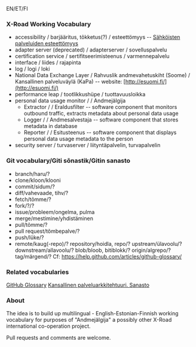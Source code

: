EN/ET/FI

### X-Road Working Vocabulary

* accessibility / barjääritus, tõkketus(?) / esteettömyys -- [Sähköisten palveluiden esteettömyys](https://www.thl.fi/fi/web/tiedonhallinta-sosiaali-ja-terveysalalla/tietojarjestelmapalvelut/sahkoisten-palveluiden-esteettomyys) 
* adapter server (deprecated) / adapterserver / sovelluspalvelu
* certification service / sertifitseerimisteenus / varmennepalvelu
* interface / liides / rajapinta
* log / logi / loki
* National Data Exchange Layer / Rahvuslik andmevahetuskiht (Soome) / Kansallinen palveluväylä (KaPa) -- website: [http://esuomi.fi/](http://esuomi.fi/)
* performance leap / tootlikkushüpe / tuottavuusloikka
* personal data usage monitor / / Andmejälgija
  - Extractor / / Eraldusfilter -- software component that monitors outbound traffic, extracts metadata about personal data usage
  - Logger / / Andmesalvestaja -- software component that stores metadata in database
  - Reporter / / Esitusteenus -- software component that displays personal data usage metadata to the person
* security server / turvaserver / liityntäpalvelin, turvapalvelin

### Git vocabulary/Giti sõnastik/Gitin sanasto 
- branch/haru/?
- clone/kloon/klooni
- commit/sidum/?
- diff/vahevaade, tihv/?
- fetch/tõmme/?
- fork/?/?
- issue/probleem/ongelma, pulma
- merge/mestimine/yhdistäminen
- pull/tõmme/?
- pull request/tõmbepalve/?
- push/lüke/?
- remote/kaug(-repo)/?
repository/hoidla, repo/?
upstream/ülavoolu/?
downstream/allavoolu/?
blob/bloob, bitiblokk/?
origin/algrepo/?
tag/märgend/?
Cf: https://help.github.com/articles/github-glossary/ 

### Related vocabularies
[GitHub Glossary](https://help.github.com/articles/github-glossary/)
[Kansallinen palveluarkkitehtuuri. Sanasto](http://esuomi.fi/palveluntarjoajille/palveluvayla/sanasto/)

### About

The idea is to build up multilingual - English-Estonian-Finnish working vocabulary for purposes of "Andmejälgija" a possibly other X-Road international co-operation project.

Pull requests and comments are welcome.
